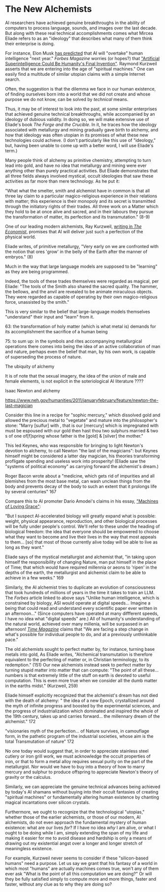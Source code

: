 # The New Alchemists


AI researchers have achieved genuine breakthroughs in the ability of computers
to process language, sounds, and images over the last decade. But along with these
real technical accomplishments comes what Mircea Eliade refers to as
an "ideology" that describes what many of them think their enterprise is doing.

For instance, Elon Musk [has
predicted](https://www.ft.com/content/027b133f-f7e3-459d-95bf-8afd815ae23d)
that AI will "overtake" human intelligence "next year." *Forbes Magazine*
worries (or hopes?) that ["Artificial Superintelligence Could Be Humanity's
Final Invention"](https://www.forbes.com/sites/bernardmarr/2024/10/31/why-artificial-superintelligence-could-be-humanitys-final-invention/).
Raymond Kurzweil asserts that we are entering into the age of "spiritual
machines." One can easily find a multitude of similar utopian claims with a
simple Internet search.

Often, the suggestion is that the dilemma we face in our human
existence, of finding ourselves born into a world that we did not create and
whose purpose we do not know, can be solved by *technical* means.

Thus, it may be of interest to look into the past, at some similar enterprises
that achieved genuine technical breakthroughs, while accompanied by an ideology of
dubious validity. In doing so, we will make extensive use of Eliade's book *The
Forge and the Crucible*. In it, he traces how the ideology associated with
metallurgy and mining gradually gave birth to alchemy, and how that ideology
was often utopian in its promises of what these new technologies could achieve.
(I don't particularly like this use of "ideology," but, having been unable to
come up with a better word, I will use Eliade's term.)

Many people think of alchemy as primitive chemistry, attempting to turn lead
into gold, and have no idea that metallurgy and mining were ever anything other
than purely practical activities. But Eliade demonstrates that all three fields
always involved mystical, occult ideologies that saw these activities as far
more than mere technology. As he put it:

"What what the smelter, smith and alchemist have in common is that all three
lay claim to a particular magico-religious experience in their relations with
matter; this experience is their monopoly and its secret is transmitted through
the initiatory rights of their trades. All three work on a Matter which they
hold to be at once alive and sacred, and in their labours they pursue the
transformation of matter, its perfection and its transmutation." (8-9)

One of our leading modern alchemists, Ray Kurzweil,
[writing in *The Economist*](https://www.economist.com/by-invitation/2024/06/17/ray-kurzweil-on-how-ai-will-transform-the-physical-world),
promises that AI will deliver just such a perfection of the physical world.


Eliade writes, of primitive metallurgy, "Very early on we are confronted with
the notion that ores 'grow' in the belly of the Earth after the manner of
embryos." (8)

Much in the way that large language models are supposed to be "learning" as
they are being programmed.

Indeed, the tools of these trades themselves were regarded as magical, per
Eliade: "The tools of the Smith also shared the sacred quality. The hammer,
the bellows, and the anvil are revealed to be animate miraculous objects. They
were regarded as capable of operating by their own magico-religious force,
unassisted by the smith."

This is very similar to the belief that large-language models themselves
"understand" their input and "learn" from it.


63: the transformation of holy matter (which is what metal is) demands for its accomplishment the sacrifice of a human being


75: to sum up: in the symbols and rites accompanying metallurgical operations
there comes into being the idea of an active collaboration of man and nature,
perhaps even the belief that man, by his own work, is capable of superseding
the process of nature.


The ubiquity of alchemy


It is of note that the sexual imagery, the idea of the union of male and female
elements, is not explicit in the soteriological AI literature
????


Isaac Newton and alchemy

https://www.neh.gov/humanities/2011/januaryfebruary/feature/newton-the-last-magician

Consider this line in a recipe for "sophic mercury," which dissolved gold and
allowed the precious metal to "vegetate" and mature into the philosopher's
stone: "Marry [sulfur] with , that is our [mercury] which is impregnated with
must be espoused with our gold then hast thou two sulphurs married & two s of
one of[f]spring whose father is the [gold] & [silver] the mother."

This led Keynes, who was responsible for bringing to light Newton's devotion to
alchemy, to call Newton "the last of the magicians": but Keynes himself might
be considered a latter day magician, his theories transforming profligate
spending and useless work into prosperity! (Eliade saw the "systems of
political economy" as carrying forward the alchemist's dream.)

Roger Bacon wrote about a "medicine, which gets rid of impurities and all
blemishes from the most base metal, can wash unclean things from the body and
prevents decay of the body to such an extent that it prolongs life by several
centuries" 167

Compare this to AI promoter Dario Amodei's claims in his essay, ["Machines of
Loving Grace"](https://darioamodei.com/machines-of-loving-grace):

"But I suspect AI-accelerated biology will greatly expand what is possible:
weight, physical appearance, reproduction, and other biological processes will
be fully under people's control. We'll refer to these under the heading of
biological freedom: the idea that everyone should be empowered to choose what
they want to become and live their lives in the way that most appeals to
them... [so] that most of those currently alive today will be able to live as long
as they want."

Eliade says of the mystical metallurgist and alchemist that,
"in taking upon himself the responsibility of changing Nature, man put himself
in the place of Time; that which would have required millennia or aeons to
'ripen' in the depths of the earth, the metallurgist and alchemist claim to be
able to achieve in a few weeks." 169

Similarly, the AI alchemist tries to duplicate an evolution of consciousness
that took hundreds of millions of years in the time it takes to train an LLM.
The *Forbes* article linked to above says "Unlike human intelligence, which is
constrained by biology, ASI would operate at digital speeds... Imagine a being
that could read and understand every scientific paper ever written in an
afternoon..." (Since computers have operated at many diffferent speeds, I have
no idea what "digital speeds" are.) All of humanity's understanding of the
natural world, achieved over many millenia, will be surpassed in an afternoon!
[*Time Magazine*](https://time.com/6310115/ai-revolution-reshape-the-world/)
claims that "We are facing a step change in what's possible for
individual people to do, and at a previously unthinkable pace."


The old alchemists sought to perfect matter by, for instance, turning base metals into gold,
As Eliade writes, "Alchemical transmutation is therefore equivalent to the perfecting of matter or, in Christian
terminology, to its redemption." (151)
Our new alchemists instead
seek to perfect matter by turning stupid matter into matter that can compute:
"The point of all these... numbers is that extremely
little of the stuff on earth is devoted to useful computation. This is even more true when we consider all the dumb
matter in the earths midst." (Kurzweil, 259)


Eliade himself explicitly recognized that the alchemist's dream has not died with the
death of alchemy: " the idea of a new Epoch, crystallized around the myth of
infinite progress and boosted by the experimental sciences, and the progress of
industrialization which dominated and inspired the whole of the 19th century,
takes up and carries forward... the millennary dream of the alchemist." 172

"visionaries myth of the perfection... of Nature survives, in camouflage form,
in the pathetic program of the industrial societies, whose aim is the total
Transmutation of nature" 172



No one today would suggest that, in order to appreciate stainless steel cutlery
or iron grill work, we must acknowledge the occult properties of iron, or that
to form a metal alloy requires sexual purity on the part of the metallurgist.
Nor would we have to buy into a theory of how to marry mercury and sulphur to
produce offspring to appreciate Newton's theory of gravity or the calculus.

Similarly, we can appreciate the genuine technical advances being achieved by
today's AI shamans without buying into their occult fantasies of creating
"spiritual machines" or fundamentally altering human existence
by chanting magical incantations over silicon crystals.

Furthermore, we ought to recognize that the technological "utopias," whether
those of the earlier alchemists, or those of our modern, AI alchemists, do not
even approach the fundamental mystery of human existence: what are our lives
*for*? If I have no idea *why* I am alive, or what I ought to be doing while I
am, simply extending the span of my life and making it easier for me to avoid
disease and hardship is only a means of drawing out my existential angst over a
longer and longer stretch of meaningless existence.

For example, Kurzweil never seems to consider if these "silicon-based humans" need a purpose.
Let us say we grant that his fantasy of a world in which most "humans" are actually
machines comes true, won't any of them ever ask "What is the point of all this computation we are doing?"
Or will they be fully satisfied simply to compute more and more things, faster and faster, without any clue as to why
they are doing so?



